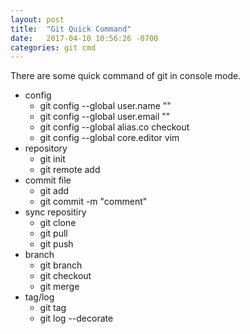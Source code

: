 ```yaml
---
layout: post
title:  "Git Quick Command"
date:   2017-04-10 10:56:26 -0700
categories: git cmd
---
```

There are some quick command of git in console mode.

* config
	* git config --global user.name "<Username>"
	* git config --global user.email "<Email address>"
	* git config --global alias.co checkout
	* git config --global core.editor vim
* repository
	* git init
	* git remote add <name> <url>
* commit file
	* git add <filename>
	* git commit -m "comment"
* sync repositiry
	* git clone <repository> <directory>
	* git pull <repository> <refspec>
	* git push
* branch
	* git branch <branchname>
	* git checkout <branchname>
	* git merge <commit>
* tag/log
	* git tag <tagname>
	* git log --decorate

